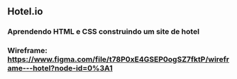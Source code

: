 ## Hotel.io
### Aprendendo HTML e CSS construindo um site de hotel

### Wireframe: https://www.figma.com/file/t78P0xE4GSEP0ogSZ7fktP/wireframe---hotel?node-id=0%3A1
